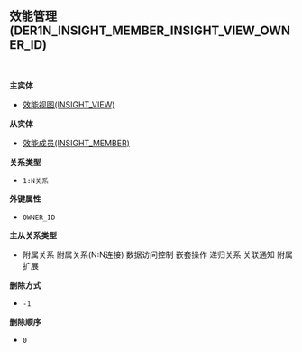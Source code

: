 ## 效能管理(DER1N_INSIGHT_MEMBER_INSIGHT_VIEW_OWNER_ID) <!-- {docsify-ignore-all} -->



<br>
<p class="panel-title"><b>主实体</b></p>

* [效能视图(INSIGHT_VIEW)](module/Insight/insight_view)

<p class="panel-title"><b>从实体</b></p>

* [效能成员(INSIGHT_MEMBER)](module/Insight/insight_member)

<p class="panel-title"><b>关系类型</b></p>

* `1:N关系`

<p class="panel-title"><b>外键属性</b></p>

* `OWNER_ID`

<p class="panel-title"><b>主从关系类型</b></p>

* <i class="fa fa-check-square"/></i> 附属关系 <i class="fa fa-check-square"/></i> 附属关系(N:N连接) <i class="fa fa-check-square"/></i> 数据访问控制 <i class="fa fa-square"/></i> 嵌套操作 <i class="fa fa-square"/></i> 递归关系 <i class="fa fa-square"/></i> 关联通知 <i class="fa fa-square"/></i> 附属扩展

<p class="panel-title"><b>删除方式</b></p>

* `-1`

<p class="panel-title"><b>删除顺序</b></p>

* `0`
